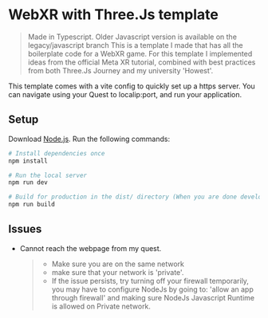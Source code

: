 # WebXR with Three.Js template
> Made in Typescript. Older Javascript version is available on the legacy/javascript branch
This is a template I made that has all the boilerplate code for a WebXR game.
For this template I implemented ideas from the official Meta XR tutorial, combined with best practices from both Three.Js Journey and my university 'Howest'.  
  
This template comes with a vite config to quickly set up a https server. You can navigate using your Quest to localip:port, and run your application.

## Setup
Download [Node.js](https://nodejs.org/en/download/).
Run the following commands:

``` bash
# Install dependencies once
npm install

# Run the local server
npm run dev

# Build for production in the dist/ directory (When you are done developing)
npm run build
```

## Issues
- Cannot reach the webpage from my quest.
  > - Make sure you are on the same network
  > - make sure that your network is 'private'. 
  > - If the issue persists, try turning off your firewall temporarily, you may have to configure NodeJs by going to: 'allow an app through firewall' and making sure NodeJs Javascript Runtime is allowed on Private network.
